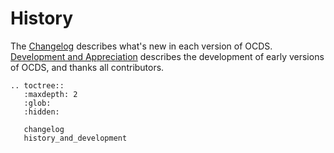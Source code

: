 # History

The [Changelog](changelog) describes what's new in each version of OCDS. [Development and Appreciation](history_and_development) describes the development of early versions of OCDS, and thanks all contributors.

```eval_rst
.. toctree::
   :maxdepth: 2
   :glob:
   :hidden:

   changelog
   history_and_development
```
